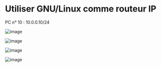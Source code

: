# Utiliser GNU/Linux comme routeur IP
 
PC n° 10 : 10.0.0.10/24   

![image](https://github.com/techerbeatrice/Utiliser_GNU_Linux_comme_routeur_IP/assets/138071140/1392d376-0da2-4660-9d26-827b91819c39)

![image](https://github.com/techerbeatrice/Utiliser_GNU_Linux_comme_routeur_IP/assets/138071140/e1818d42-0529-47a1-bcbe-e2d3cd8a2b6f)

![image](https://github.com/techerbeatrice/Utiliser_GNU_Linux_comme_routeur_IP/assets/138071140/5b139797-ff7f-4e36-b0ef-9efce08c6beb)

![image](https://github.com/techerbeatrice/Utiliser_GNU_Linux_comme_routeur_IP/assets/138071140/5c006052-c66b-4b8e-a7fa-40c09df7a0d4)

